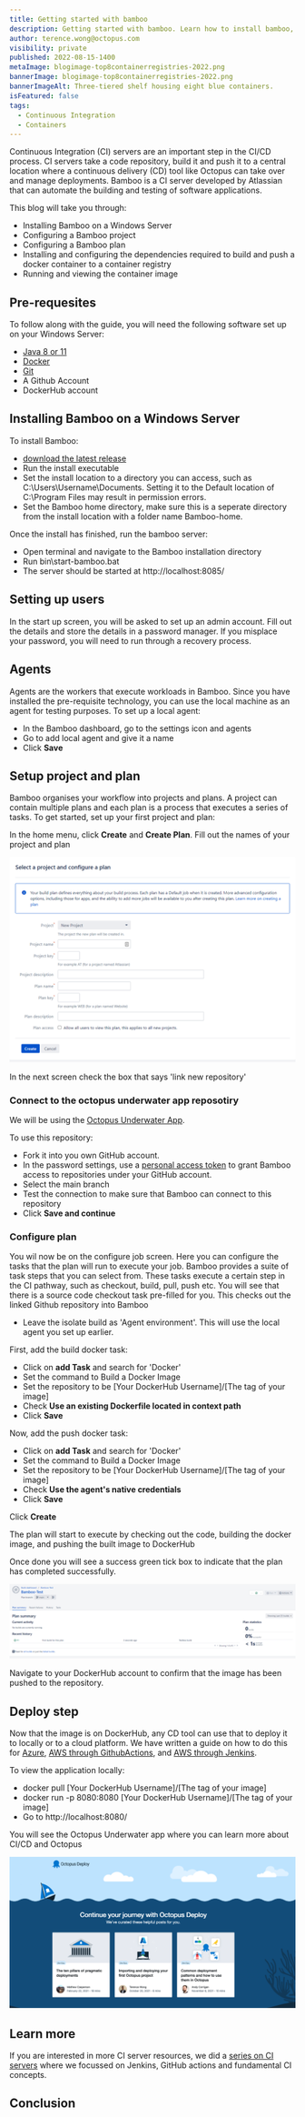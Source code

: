 ```yaml
---
title: Getting started with bamboo
description: Getting started with bamboo. Learn how to install bamboo, build and push a docker image to a conainer registry.
author: terence.wong@octopus.com
visibility: private
published: 2022-08-15-1400
metaImage: blogimage-top8containerregistries-2022.png
bannerImage: blogimage-top8containerregistries-2022.png
bannerImageAlt: Three-tiered shelf housing eight blue containers.
isFeatured: false
tags: 
  - Continuous Integration
  - Containers
---
```


Continuous Integration (CI) servers are an important step in the CI/CD process. CI servers take a code repository, build it and push it to a central location where a continuous delivery (CD) tool like Octopus can take over and manage deployments. Bamboo is a CI server developed by Atlassian that can automate the building and testing of software applications.

This blog will take you through:

- Installing Bamboo on a Windows Server
- Configuring a Bamboo project
- Configuring a Bamboo plan 
- Installing and configuring the dependencies required to build and push a docker container to a container registry
- Running and viewing the container image

## Pre-requesites

To follow along with the guide, you will need the following software set up on your Windows Server:

- [Java 8 or 11](https://confluence.atlassian.com/bamboo/supported-platforms-289276764.html)
- [Docker](https://docs.docker.com/desktop/install/windows-install/)
- [Git](https://git-scm.com/book/en/v2/Getting-Started-Installing-Git) 
- A Github Account
- DockerHub account

## Installing Bamboo on a Windows Server

To install Bamboo:

- [download the latest release](https://www.atlassian.com/software/bamboo/download)
- Run the install executable
- Set the install location to a directory you can access, such as C:\Users\Username\Documents. Setting it to the Default location of C:\Program Files may result in permission errors.
- Set the Bamboo home directory, make sure this is a seperate directory from the install location with a folder name Bamboo-home.

Once the install has finished, run the bamboo server:

- Open terminal and navigate to the Bamboo installation directory
- Run bin\start-bamboo.bat
- The server should be started at http://localhost:8085/

## Setting up users

In the start up screen, you will be asked to set up an admin account. Fill out the details and store the details in a password manager. If you misplace your password, you will need to run through a recovery process.

## Agents

Agents are the workers that execute workloads in Bamboo. Since you have installed the pre-requisite technology, you can use the local machine as an agent for testing purposes. To set up a local agent:

- In the Bamboo dashboard, go to the settings icon and agents
- Go to add local agent and give it a name
- Click **Save**


## Setup project and plan

Bamboo organises your workflow into projects and plans. A project can contain multiple plans and each plan is a process that executes a series of tasks. To get started, set up your first project and plan:

In the home menu, click **Create** and **Create Plan**. Fill out the names of your project and plan

![Create Project and Plan](create-project-and-plan.png)

In the next screen check the box that says 'link new repository'

### Connect to the octopus underwater app reposotiry

We will be using the [Octopus Underwater App](https://github.com/OctopusSamples/octopus-underwater-app). 


To use this repository:

- Fork it into you own GitHub account. 
- In the password settings, use a [personal access token](https://docs.github.com/en/authentication/keeping-your-account-and-data-secure/creating-a-personal-access-token) to grant Bamboo access to repositories under your GitHub account.
- Select the main branch
- Test the connection to make sure that Bamboo can connect to this repository
- Click **Save and continue**

### Configure plan

You wil now be on the configure job screen. Here you can configure the tasks that the plan will run to execute your job. Bamboo provides a suite of task steps that you can select from. These tasks execute a certain step in the CI pathway, such as checkout, build, pull, push etc. You will see that there is a source code checkout task pre-filled for you. This checks out the linked Github repository into Bamboo

- Leave the isolate build as 'Agent environment'. This will use the local agent you set up earlier.

First, add the build docker task:

- Click on **add Task** and search for 'Docker'
- Set the command to Build a Docker Image
- Set the repository to be [Your DockerHub Username]/[The tag of your image]
- Check **Use an existing Dockerfile located in context path**
- Click **Save**

Now, add the push docker task:

- Click on **add Task** and search for 'Docker'
- Set the command to Build a Docker Image
- Set the repository to be [Your DockerHub Username]/[The tag of your image]
- Check **Use the agent's native credentials**
- Click **Save**

Click **Create**

The plan will start to execute by checking out the code, building the docker image, and pushing the built image to DockerHub

Once done you will see a success green tick box to indicate that the plan has completed successfully.

![Bamboo Success](underwaterapp-success.png)

Navigate to your DockerHub account to confirm that the image has been pushed to the repository.

## Deploy step

Now that the image is on DockerHub, any CD tool can use that to deploy it to locally or to a cloud platform. We have written a guide on how to do this for [Azure](https://octopus.com/blog/deploying-java-app-docker-google-azure), [AWS through GithubActions](https://octopus.com/blog/multi-environment-deployments-github-actions), and [AWS through Jenkins](https://octopus.com/blog/multi-environment-deployments-jenkins).

To view the application locally:

- docker pull [Your DockerHub Username]/[The tag of your image]
- docker run -p 8080:8080 [Your DockerHub Username]/[The tag of your image]
- Go to http://localhost:8080/

You will see the Octopus Underwater app where you can learn more about CI/CD and Octopus

![Octopus Underwater App](octopus-underwater-app.png)

## Learn more

If you are interested in more CI server resources, we did a [series on CI servers](https://octopus.com/blog/tag/CI%20Series) where we focussed on Jenkins, GitHub actions and fundamental CI concepts.

## Conclusion



